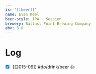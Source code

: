 ```yaml
---
is: "[[beer]]"
name: Even Keel
beer-style: IPA - Session
brewery: Ballast Point Brewing Company
abv: 3.8
---
```

# Log
- [x] [[2015-09]] #do/drink/beer 👍
